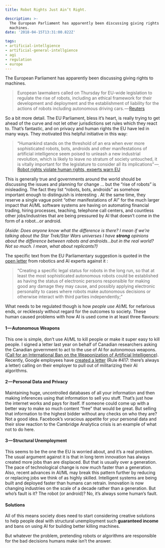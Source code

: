 ```yaml
---
title: Robot Rights Just Ain’t Right.

description: >-
  The European Parliament has apparently been discussing giving rights to
  machines.
date: '2018-04-15T13:31:00.822Z'

tags:
- artificial-intellgience
- artificial-general-intellgience
- agi
- regulation
- europe
---
```


The European Parliament has apparently been discussing giving rights to machines.

> European lawmakers called on Thursday for EU-wide legislation to regulate the rise of robots, including an ethical framework for their development and deployment and the establishment of liability for the actions of robots including autonomous driving cars. — [Reuters](https://www.reuters.com/article/us-europe-robots-lawmaking/european-parliament-calls-for-robot-law-rejects-robot-tax-idUSKBN15V2KM)

So a bit more detail. The EU Parliament, bless it’s heart, is really trying to get ahead of the curve and not let other jurisdictions set rules which they react to. That’s fantastic, and on privacy and human rights the EU have led in many ways. They motivated this helpful initiative in this way:

> “Humankind stands on the threshold of an era when ever more sophisticated robots, bots, androids and other manifestations of artificial intelligence seem poised to unleash a new industrial revolution, which is likely to leave no stratum of society untouched, it is vitally important for the legislature to consider all its implications” —[ Robot rights violate human rights, experts warn EU](http://www.euronews.com/2018/04/13/robot-rights-violate-human-rights-experts-warn-eu)

This is generally true and governments around the world should be discussing the issues and planning for change … but the “rise of robots” is misleading. The fact they list “robots, bots, androids” as somehow important enough to distinguish is interesting . At the same time, they reserve a single vague point “other manifestations of AI” for the much larger impact that AI/ML software systems are having on automating financial trading, hiring processes, teaching, telephone call centers, and countless other jobs/industries that are being pressured by AI that doesn’t come in the form of a robot…or android.

_(Aside: Does anyone know what the difference is there? I mean if we’re talking about the Star Trek/Star Wars universes I have_ **_strong_** _opinions about the difference between robots and androids…but in the real world? Not so much. I mean, what about replicants?)_

The specific text from the EU Parliamentary suggestion is quoted in the [open letter](http://www.robotics-openletter.eu/) from robotics and AI experts against it :

> “Creating a specific legal status for robots in the long run, so that at least the most sophisticated autonomous robots could be established as having the status of electronic persons responsible for making good any damage they may cause, and possibly applying electronic personality to cases where robots make autonomous decisions or otherwise interact with third parties independently;”

What needs to be regulated though is how _people use AI/ML_ for nefarious ends, or recklessly without regard for the outcomes to society. These human caused problems with how AI is used come in at least three flavours:

#### 1 — Autonomous Weapons

This one is simple, don’t use AI/ML to kill people or make it super easy to kill people. I signed a letter last year on behalf of Canadian researchers asking the Canadian government to act to the use of AI for autonomous weapons. ([Call for an International Ban on the Weaponization of Artificial Intelligence](https://techlaw.uottawa.ca/bankillerai)). Recently, Google employees have [created a letter](https://www.theverge.com/2018/4/4/17199818/google-pentagon-project-maven-pull-out-letter-ceo-sundar-pichai) (Rule #417: there’s always a letter) calling on their employer to pull out of militarizing their AI algorithms.

#### 2 — Personal Data and Privacy

Maintaining huge, uncontrolled databases of all your information and then making inferences using that information to sell you stuff. That’s just how the internet works and pays for itself. If someone could come up with a better way to make so much content “free” that would be great. But selling that information to the highest bidder without any checks on who they are? Not a good idea. Facebook’s voracious appetite for your personal data and their slow reaction to the Cambridge Analytica crisis is an example of what not to do here.

#### 3 — Structural Unemployment

This seems to be the one the EU is worried about, and it’s a real problem. The usual argument against it is that in long term innovation has always created more jobs than are displaced. But that is usually over a generation. The pace of technological change is now much faster than a generation. Also, recent advances in AI/ML may break this pattern further by reducing or replacing jobs we think of as highly skilled. Intelligent systems are being built and deployed faster than humans can retrain. Innovation is now changing industries on the scale of a decade rather than a generation. But who’s fault is it? The robot (or android)? No, it’s always some human’s fault.

#### Solutions

All of this means society does need to start considering creative solutions to help people deal with structural unemployment such **guaranteed income** and bans on using AI for building better killing machines.

But whatever the problem, pretending robots or algorithms are responsible for the bad decisions humans make isn’t the answer.
